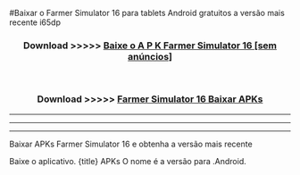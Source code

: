 #Baixar o Farmer Simulator 16   para tablets Android gratuitos a versão mais recente i65dp


<div align="center">
<h3>Download >>>>> <a href="https://pt-web.web.app/?pt= Farmer Simulator 16 ">Baixe o A P K Farmer Simulator 16  [sem anúncios]</a></h3><br>

<h3>Download >>>>> <a href="https://pt-web.web.app/?pt= Farmer Simulator 16 ">Farmer Simulator 16  Baixar APKs</a></h3>
</div>

----------------------------------------------------------

----------------------------------------------------------

----------------------------------------------------------

Baixar APKs Farmer Simulator 16  e obtenha a versão mais recente

Baixe o aplicativo. {title} APKs O nome é a versão para .Android.


